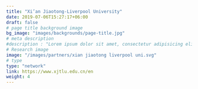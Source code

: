 ```yaml
---
title: "Xi’an Jiaotong-Liverpool University"
date: 2019-07-06T15:27:17+06:00
draft: false
# page title background image
bg_image: "images/backgrounds/page-title.jpg"
# meta description
#description : "Lorem ipsum dolor sit amet, consectetur adipisicing elit, sed do eiusmod tempor incididunt ut labore. dolore magna aliqua. Ut enim ad minim veniam, quis nostrud."
# Research image
image: "/images/partners/xian jiaotong liverpool uni.svg"
# type
type: "network"
link: https://www.xjtlu.edu.cn/en
weight: 4
---
```

